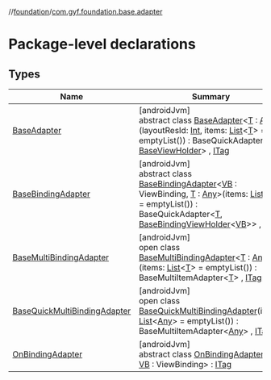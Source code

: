 //[foundation](../../index.md)/[com.gyf.foundation.base.adapter](index.md)

# Package-level declarations

## Types

| Name | Summary |
|---|---|
| [BaseAdapter](-base-adapter/index.md) | [androidJvm]<br>abstract class [BaseAdapter](-base-adapter/index.md)&lt;[T](-base-adapter/index.md) : [Any](https://kotlinlang.org/api/core/kotlin-stdlib/kotlin/-any/index.html)&gt;(layoutResId: [Int](https://kotlinlang.org/api/core/kotlin-stdlib/kotlin/-int/index.html), items: [List](https://kotlinlang.org/api/core/kotlin-stdlib/kotlin.collections/-list/index.html)&lt;[T](-base-adapter/index.md)&gt; = emptyList()) : BaseQuickAdapter&lt;[T](-base-adapter/index.md), [BaseViewHolder](../com.gyf.foundation.base.adapter.viewholder/-base-view-holder/index.md)&gt; , [ITag](../com.gyf.foundation.ext.log/-i-tag/index.md) |
| [BaseBindingAdapter](-base-binding-adapter/index.md) | [androidJvm]<br>abstract class [BaseBindingAdapter](-base-binding-adapter/index.md)&lt;[VB](-base-binding-adapter/index.md) : ViewBinding, [T](-base-binding-adapter/index.md) : [Any](https://kotlinlang.org/api/core/kotlin-stdlib/kotlin/-any/index.html)&gt;(items: [List](https://kotlinlang.org/api/core/kotlin-stdlib/kotlin.collections/-list/index.html)&lt;[T](-base-binding-adapter/index.md)&gt; = emptyList()) : BaseQuickAdapter&lt;[T](-base-binding-adapter/index.md), [BaseBindingViewHolder](../com.gyf.foundation.base.adapter.viewholder/-base-binding-view-holder/index.md)&lt;[VB](-base-binding-adapter/index.md)&gt;&gt; , [ITag](../com.gyf.foundation.ext.log/-i-tag/index.md) |
| [BaseMultiBindingAdapter](-base-multi-binding-adapter/index.md) | [androidJvm]<br>open class [BaseMultiBindingAdapter](-base-multi-binding-adapter/index.md)&lt;[T](-base-multi-binding-adapter/index.md) : [Any](https://kotlinlang.org/api/core/kotlin-stdlib/kotlin/-any/index.html)&gt;(items: [List](https://kotlinlang.org/api/core/kotlin-stdlib/kotlin.collections/-list/index.html)&lt;[T](-base-multi-binding-adapter/index.md)&gt; = emptyList()) : BaseMultiItemAdapter&lt;[T](-base-multi-binding-adapter/index.md)&gt; , [ITag](../com.gyf.foundation.ext.log/-i-tag/index.md) |
| [BaseQuickMultiBindingAdapter](-base-quick-multi-binding-adapter/index.md) | [androidJvm]<br>open class [BaseQuickMultiBindingAdapter](-base-quick-multi-binding-adapter/index.md)(items: [List](https://kotlinlang.org/api/core/kotlin-stdlib/kotlin.collections/-list/index.html)&lt;[Any](https://kotlinlang.org/api/core/kotlin-stdlib/kotlin/-any/index.html)&gt; = emptyList()) : BaseMultiItemAdapter&lt;[Any](https://kotlinlang.org/api/core/kotlin-stdlib/kotlin/-any/index.html)&gt; , [ITag](../com.gyf.foundation.ext.log/-i-tag/index.md) |
| [OnBindingAdapter](-on-binding-adapter/index.md) | [androidJvm]<br>abstract class [OnBindingAdapter](-on-binding-adapter/index.md)&lt;[T](-on-binding-adapter/index.md), [VB](-on-binding-adapter/index.md) : ViewBinding&gt; : [ITag](../com.gyf.foundation.ext.log/-i-tag/index.md) |